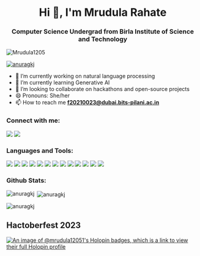 <h1 align="center">Hi 👋, I'm Mrudula Rahate</h1>
<h3 align="center">Computer Science Undergrad from Birla Institute of Science and Technology</h3>

<p align="left"> <img src="https://komarev.com/ghpvc/?username=Mrudula1205&label=Profile%20views&color=0e75b6&style=flat" alt="Mrudula1205" /> </p>

<p align="left"> <a href="https://github.com/ryo-ma/github-profile-trophy"><img src="https://github-profile-trophy.vercel.app/?username=Mrudula1205&title=MultiLanguage,Repositories,Commits,Stars,PullRequest,Followers" alt="anuragkj" /></a> </p>

- 🔭 I’m currently working on natural language processing
- 🌱 I’m currently learning Generative AI
- 👯 I’m looking to collaborate on hackathons and open-source projects
- 😄 Pronouns: She/her
- 📫 How to reach me **f20210023@dubai.bits-pilani.ac.in**
  

<h3 align="left">Connect with me:</h3>
<p align="left">
<a href="https://www.linkedin.com/in/mrudula-rahate/" target="blank"><img src="https://img.shields.io/badge/LinkedIn-0077B5?style=for-the-badge&logo=linkedin&logoColor=white" /></a>
<a href="https://www.instagram.com/mrudula12503/" target="blank"><img src="https://img.shields.io/badge/Instagram-E4405F?style=for-the-badge&logo=instagram&logoColor=white" /></a>
 <!--
<a href="https://instagram.com/anurag.jha30" target="blank"><img src="https://img.shields.io/badge/Kaggle-20BEFF?style=for-the-badge&logo=Kaggle&logoColor=white" /></a>
<a href="https://www.hackerrank.com/f20200128" target="blank"><img src="https://img.shields.io/badge/-LeetCode-FFA116?style=for-the-badge&logo=LeetCode&logoColor=black" /></a>
<a href="https://codeforces.com/profile/anuragkj" target="blank"><img src="https://img.shields.io/badge/Twitter-1DA1F2?style=for-the-badge&logo=twitter&logoColor=white" /></a> -->
</p>

<h3 align="left">Languages and Tools:</h3>
<p>
  <img src="https://img.shields.io/badge/Python-FFD43B?style=for-the-badge&logo=python&logoColor=blue" /> <img src="https://img.shields.io/badge/C-00599C?style=for-the-badge&logo=c&logoColor=white" /> <img src="https://img.shields.io/badge/java-%23ED8B00.svg?style=for-the-badge&logo=openjdk&logoColor=white" />
<img src="https://img.shields.io/badge/MySQL-005C84?style=for-the-badge&logo=mysql&logoColor=white" />
<img src="https://img.shields.io/badge/Pandas-2C2D72?style=for-the-badge&logo=pandas&logoColor=white" />
<img src="https://img.shields.io/badge/Numpy-777BB4?style=for-the-badge&logo=numpy&logoColor=white" />
<img src="https://img.shields.io/badge/Matplotlib-%23ffff2f.svg?style=for-the-badge&logo=Matplotlib&logoColor=black" />
<img src="https://img.shields.io/badge/Flask-000000?style=for-the-badge&logo=flask&logoColor=white" />
<img src="https://img.shields.io/badge/TensorFlow-FF6F00?style=for-the-badge&logo=tensorflow&logoColor=white" />
<img src="https://img.shields.io/badge/Streamlit-FF4B4B?style=for-the-badge&logo=Streamlit&logoColor=white" />
<img src="https://img.shields.io/badge/scikit_learn-F7931E?style=for-the-badge&logo=scikit-learn&logoColor=white" />
<img src="https://img.shields.io/badge/OpenCV-27338e?style=for-the-badge&logo=OpenCV&logoColor=white" />
<img src="https://img.shields.io/badge/Unity-100000?style=for-the-badge&logo=unity&logoColor=white" />
</p>

 

<h3 align="left">Github Stats:</h3>

<p><img align="left" src="https://github-readme-stats.vercel.app/api/top-langs?username=Mrudula1205&show_icons=true&locale=en&layout=compact" alt="anuragkj" /></p>

<p>&nbsp;<img align="center" src="https://github-readme-stats.vercel.app/api?username=Mrudula1205&show_icons=true&locale=en" alt="anuragkj" /></p>

<p><img align="center" src="https://github-readme-streak-stats.herokuapp.com/?user=Mrudula1205&" alt="anuragkj" /></p>

 <!-- <h4> GitHub Stats</h2>
<p align="center">
<img src="https://activity-graph.herokuapp.com/graph?username=Mrudula1205&theme=react-dark&hide_border=true&area=true">
  </p>  -->
<h2>Hactoberfest 2023</h2>

<div>
<!--   <p align="center">
    <b><em>Now listening to:</em></b> <br/>
    <img src="https://spotify-github-profile.vercel.app/api/view?uid=Bhargavi-hash&cover_image=true&theme=novatorem" alt="Now Listenting to" />
  </p> -->

[![An image of @mrudula12051's Holopin badges, which is a link to view their full Holopin profile](https://holopin.me/mrudula12051)](https://holopin.io/@mrudula12051)
<!--
**Mrudula1205/Mrudula1205** is a ✨ _special_ ✨ repository because its `README.md` (this file) appears on your GitHub profile.

Here are some ideas to get you started:

- 🔭 I’m currently working on ...
- 🌱 I’m currently learning ...
- 👯 I’m looking to collaborate on ...
- 🤔 I’m looking for help with ...
- 💬 Ask me about ...
- 📫 How to reach me: ...
- 😄 Pronouns: ...
- ⚡ Fun fact: ...
-->
